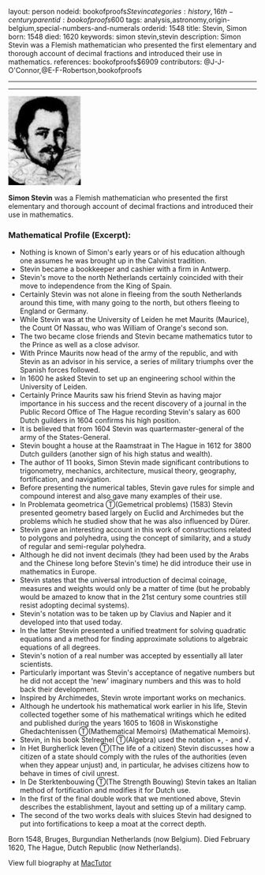 layout: person
nodeid: bookofproofs$Stevin
categories: history,16th-century
parentid: bookofproofs$600
tags: analysis,astronomy,origin-belgium,special-numbers-and-numerals
orderid: 1548
title: Stevin, Simon
born: 1548
died: 1620
keywords: simon stevin,stevin
description: Simon Stevin was a Flemish mathematician who presented the first elementary and thorough account of decimal fractions and introduced their use in mathematics.
references: bookofproofs$6909
contributors: @J-J-O'Connor,@E-F-Robertson,bookofproofs

---



---

![Stevin.jpg](https://github.com/bookofproofs/bookofproofs.github.io/blob/main/_sources/_assets/images/portraits/Stevin.jpg?raw=true)

**Simon Stevin** was a Flemish mathematician who presented the first elementary and thorough account of decimal fractions and introduced their use in mathematics.

### Mathematical Profile (Excerpt):
* Nothing is known of Simon's early years or of his education although one assumes he was brought up in the Calvinist tradition.
* Stevin became a bookkeeper and cashier with a firm in Antwerp.
* Stevin's move to the north Netherlands certainly coincided with their move to independence from the King of Spain.
* Certainly Stevin was not alone in fleeing from the south Netherlands around this time, with many going to the north, but others fleeing to England or Germany.
* While Stevin was at the University of Leiden he met Maurits (Maurice), the Count Of Nassau, who was William of Orange's second son.
* The two became close friends and Stevin became mathematics tutor to the Prince as well as a close advisor.
* With Prince Maurits now head of the army of the republic, and with Stevin as an advisor in his service, a series of military triumphs over the Spanish forces followed.
* In 1600 he asked Stevin to set up an engineering school within the University of Leiden.
* Certainly Prince Maurits saw his friend Stevin as having major importance in his success and the recent discovery of a journal in the Public Record Office of The Hague recording Stevin's salary as 600 Dutch guilders in 1604 confirms his high position.
* It is believed that from 1604 Stevin was quartermaster-general of the army of the States-General.
* Stevin bought a house at the Raamstraat in The Hague in 1612 for 3800 Dutch guilders (another sign of his high status and wealth).
* The author of 11 books, Simon Stevin made significant contributions to trigonometry, mechanics, architecture, musical theory, geography, fortification, and navigation.
* Before presenting the numerical tables, Stevin gave rules for simple and compound interest and also gave many examples of their use.
* In Problemata geometrica Ⓣ(Gemetrical problems) (1583) Stevin presented geometry based largely on Euclid and Archimedes but the problems which he studied show that he was also influenced by Dürer.
* Stevin gave an interesting account in this work of constructions related to polygons and polyhedra, using the concept of similarity, and a study of regular and semi-regular polyhedra.
* Although he did not invent decimals (they had been used by the Arabs and the Chinese long before Stevin's time) he did introduce their use in mathematics in Europe.
* Stevin states that the universal introduction of decimal coinage, measures and weights would only be a matter of time (but he probably would be amazed to know that in the 21st  century some countries still resist adopting decimal systems).
* Stevin's notation was to be taken up by Clavius and Napier and it developed into that used today.
* In the latter Stevin presented a unified treatment for solving quadratic equations and a method for finding approximate solutions to algebraic equations of all degrees.
* Stevin's notion of a real number was accepted by essentially all later scientists.
* Particularly important was Stevin's acceptance of negative numbers but he did not accept the 'new' imaginary numbers and this was to hold back their development.
* Inspired by Archimedes, Stevin wrote important works on mechanics.
* Although he undertook his mathematical work earlier in his life, Stevin collected together some of his mathematical writings which he edited and published during the years 1605 to 1608 in Wiskonstighe Ghedachtenissen Ⓣ(Mathematical Memoirs) (Mathematical Memoirs).
* Stevin, in his book Stelreghel Ⓣ(Algebra) used the notation +, - and √.
* In Het Burgherlick leven Ⓣ(The life of a citizen) Stevin discusses how a citizen of a state should comply with the rules of the authorities (even when they appear unjust) and, in particular, he advises citizens how to behave in times of civil unrest.
* In De Sterktenbouwing Ⓣ(The Strength Bouwing) Stevin takes an Italian method of fortification and modifies it for Dutch use.
* In the first of the final double work that we mentioned above, Stevin describes the establishment, layout and setting up of a military camp.
* The second of the two works deals with sluices Stevin had designed to put into fortifications to keep a moat at the correct depth.

Born 1548, Bruges, Burgundian Netherlands (now Belgium). Died February 1620, The Hague, Dutch Republic (now Netherlands).

View full biography at [MacTutor](https://mathshistory.st-andrews.ac.uk/Biographies/Stevin/)
